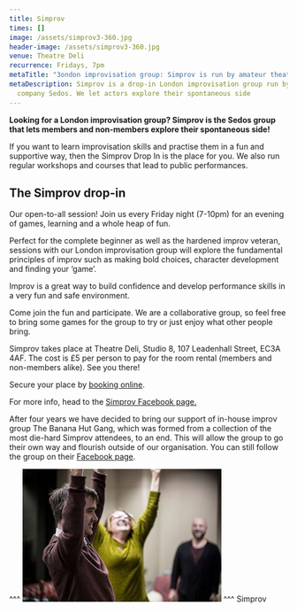 ```yaml
---
title: Simprov
times: []
image: /assets/simprov3-360.jpg
header-image: /assets/simprov3-360.jpg
venue: Theatre Deli
recurrence: Fridays, 7pm
metaTitle: "3ondon improvisation group: Simprov is run by amateur theatre company Sedos"
metaDescription: Simprov is a drop-in London improvisation group run by theatre
  company Sedos. We let actors explore their spontaneous side
---
```

**Looking for a London improvisation group? Simprov is the Sedos group that lets members and non-members explore their spontaneous side!**

If you want to learn improvisation skills and practise them in a fun and supportive way, then the Simprov Drop In is the place for you. We also run regular workshops and courses that lead to public performances.

## **The Simprov drop-in**

Our open-to-all session! Join us every Friday night (7-10pm) for an evening of games, learning and a whole heap of fun.

Perfect for the complete beginner as well as the hardened improv veteran, sessions with our London improvisation group will explore the fundamental principles of improv such as making bold choices, character development and finding your ‘game’.

Improv is a great way to build confidence and develop performance skills in a very fun and safe environment.

Come join the fun and participate. We are a collaborative group, so feel free to bring some games for the group to try or just enjoy what other people bring.

Simprov takes place at Theatre Deli, Studio 8, 107 Leadenhall Street, EC3A 4AF. The cost is £5 per person to pay for the room rental (members and non-members alike). See you there! 

Secure your place by [booking online](https://sedos.ticketsolve.com/ticketbooth/products/regular?fbclid=IwAR0GMqj8gy0kRQ8TC1GWMESHzbp-e0YPhj2XMkUGL1xCXA7lmS-sFugh9Hw).

For more info, head to the [Simprov Facebook page.](https://www.facebook.com/groups/176792046058352/)

After four years we have decided to bring our support of in-house improv group The Banana Hut Gang, which was formed from a collection of the most die-hard Simprov attendees, to an end. This will allow the group to go their own way and flourish outside of our organisation. You can still follow the group on their [Facebook page](https://www.facebook.com/bananahutgang/).

^^^
![Simprov is a drop-in London improvisation group run by theatre company Sedos](/assets/simprov3-360.jpg)
^^^ Simprov